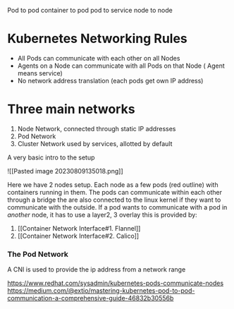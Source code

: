 Pod to pod 
container to pod 
pod to service 
node to node 




# Kubernetes Networking Rules 

-  All Pods can communicate with each other on all Nodes 
- Agents on a Node can communicate with all Pods on that Node ( Agent means service)
- No network address translation (each pods get own IP address)


# Three main networks 
1. Node Network, connected through static IP addresses 
2. Pod Network 
3. Cluster Network used by services, allotted by default


A very basic intro to the setup 

![[Pasted image 20230809135018.png]]

Here we have 2 nodes setup. Each node as a few pods (red outline) with containers running in them. The pods can communicate within each other through a bridge the are also connected to the linux kernel if they want to communicate with the outside. 
If a pod wants to communicate with a pod in _another_ node, it has to use a layer2, 3 overlay 
this is provided by:

1. [[Container Network Interface#1. Flannel]]
2. [[Container Network Interface#2. Calico]]



### The Pod  Network


A CNI is used to provide the ip address from a network range 
























https://www.redhat.com/sysadmin/kubernetes-pods-communicate-nodes
https://medium.com/@extio/mastering-kubernetes-pod-to-pod-communication-a-comprehensive-guide-46832b30556b
